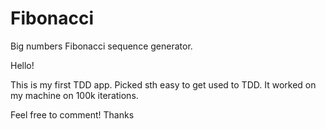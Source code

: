 # Fibonacci
Big numbers Fibonacci sequence generator.

Hello!

This is my first TDD app. Picked sth easy to get used to TDD.
It worked on my machine on 100k iterations.

Feel free to comment!
Thanks
